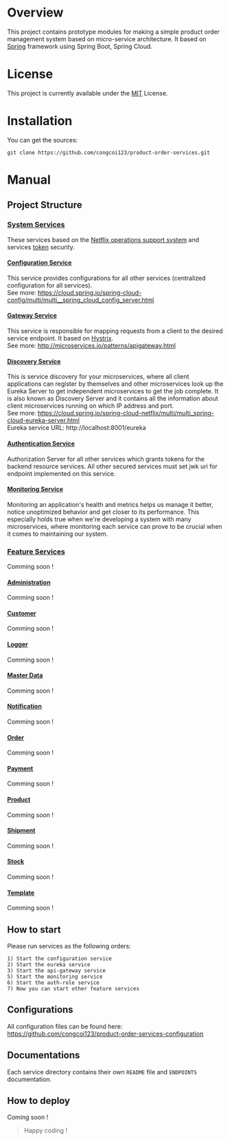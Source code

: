 # Overview
This project contains prototype modules for making a simple product order management system based on micro-service architecture. It based on [Spring](https://spring.io/) framework using Spring Boot, Spring Cloud.

# License
This project is currently available under the [MIT](https://github.com/congcoi123/product-order-services/blob/master/LICENSE) License.

# Installation
You can get the sources:
```
git clone https://github.com/congcoi123/product-order-services.git
```

# Manual
## Project Structure
### [System Services](https://github.com/congcoi123/product-order-services/tree/develop/systems)
These services based on the [Netflix operations support system](https://spring.io/projects/spring-cloud-netflix) and services [token](https://en.wikipedia.org/wiki/JSON_Web_Token) security.

#### [Configuration Service](https://github.com/congcoi123/product-order-services/tree/develop/systems/configuration)
This service provides configurations for all other services (centralized configuration for all services).  
See more: https://cloud.spring.io/spring-cloud-config/multi/multi__spring_cloud_config_server.html

#### [Gateway Service](https://github.com/congcoi123/product-order-services/tree/develop/systems/api-gateway)
This service is responsible for mapping requests from a client to the desired service endpoint. It based on [Hystrix](https://github.com/Netflix/Hystrix).  
See more: http://microservices.io/patterns/apigateway.html

#### [Discovery Service](https://github.com/congcoi123/product-order-services/tree/develop/systems/eureka)
This is service discovery for your microservices, where all client applications can register by themselves and other microservices look up the Eureka Server to get independent microservices to get the job complete. It is also known as Discovery Server and it contains all the information about client microservices running on which IP address and port.  
See more: https://cloud.spring.io/spring-cloud-netflix/multi/multi_spring-cloud-eureka-server.html  
Eureka service URL: http://localhost:8001/eureka

#### [Authentication Service](https://github.com/congcoi123/product-order-services/tree/develop/systems/auth-role)
Authorization Server for all other services which grants tokens for the backend resource services. All other secured services must set jwk uri for endpoint implemented on this service.

#### [Monitoring Service](https://github.com/congcoi123/product-order-services/tree/develop/systems/monitoring)
Monitoring an application's health and metrics helps us manage it better, notice unoptimized behavior and get closer to its performance. This especially holds true when we're developing a system with many microservices, where monitoring each service can prove to be crucial when it comes to maintaining our system.

### [Feature Services](https://github.com/congcoi123/product-order-services/tree/develop/services)
Comming soon !

#### [Administration](https://github.com/congcoi123/product-order-services/tree/develop/services/admin)
Comming soon !

#### [Customer](https://github.com/congcoi123/product-order-services/tree/develop/services/customer)
Comming soon !

#### [Logger](https://github.com/congcoi123/product-order-services/tree/develop/services/logger)
Comming soon !

#### [Master Data](https://github.com/congcoi123/product-order-services/tree/develop/services/master-data)
Comming soon !

#### [Notification](https://github.com/congcoi123/product-order-services/tree/develop/services/notification)
Comming soon !

#### [Order](https://github.com/congcoi123/product-order-services/tree/develop/services/order)
Comming soon !

#### [Payment](https://github.com/congcoi123/product-order-services/tree/develop/services/payment)
Comming soon !

#### [Product](https://github.com/congcoi123/product-order-services/tree/develop/services/product)
Comming soon !

#### [Shipment](https://github.com/congcoi123/product-order-services/tree/develop/services/shipment)
Comming soon !

#### [Stock](https://github.com/congcoi123/product-order-services/tree/develop/services/stock)
Comming soon !

#### [Template](https://github.com/congcoi123/product-order-services/tree/develop/services/template)
Comming soon !

## How to start
Please run services as the following orders:
```
1) Start the configuration service
2) Start the eureka service
3) Start the api-gateway service
5) Start the monitoring service
6) Start the auth-role service
7) Now you can start other feature services
```

## Configurations
All configuration files can be found here: https://github.com/congcoi123/product-order-services-configuration

## Documentations
Each service directory contains their own `README` file and `ENDPOINTS` documentation.

## How to deploy
Coming soon !

> Happy coding !
